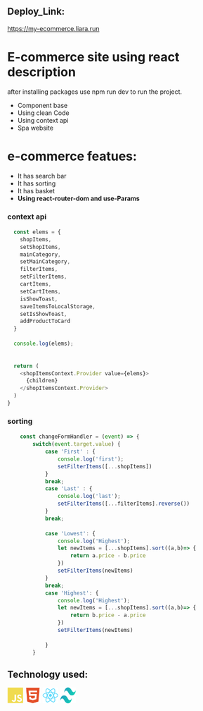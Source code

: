 ## Deploy_Link:
https://my-ecommerce.liara.run



# E-commerce site using react description
<span>after installing packages use  npm run dev to run the project.</span>
<ul>
  <li>Component base</li>
  <li>Using clean Code</li>
  <li>Using context api</li>
  <li>Spa website</li>
</ul>

# e-commerce featues:
<ul>
  <li>It has search bar</li>
  <li>It has sorting</li>
  <li>It has basket</li>
  <li><b>Using react-router-dom and use-Params</b></li>
  
</ul>

### context api
```javascript
  const elems = {
    shopItems,
    setShopItems,
    mainCategory,
    setMainCategory,
    filterItems,
    setFilterItems,
    cartItems,
    setCartItems,
    isShowToast,
    saveItemsToLocalStorage,
    setIsShowToast,
    addProductToCard
  }

  console.log(elems);


  return (
    <shopItemsContext.Provider value={elems}>
      {children}
    </shopItemsContext.Provider>
  )
}

```

### sorting
```javascript
    const changeFormHandler = (event) => {
        switch(event.target.value) {
            case 'First' : {
                console.log('first');
                setFilterItems([...shopItems])
            }
            break;
            case 'Last' : {
                console.log('last');
                setFilterItems([...filterItems].reverse())
            }
            break;

            case 'Lowest': {
                console.log('Highest');
                let newItems = [...shopItems].sort((a,b)=> {
                    return a.price - b.price
                })
                setFilterItems(newItems)
            }
            break;
            case 'Highest': {
                console.log('Highest');
                let newItems = [...shopItems].sort((a,b)=> {
                    return b.price - a.price
                })
                setFilterItems(newItems)

            }
        }

```
<h2>Technology used:</h2>
  <a href="https://developer.mozilla.org/en-US/docs/Web/JavaScript" target="_blank" rel="noreferrer"><img src="https://raw.githubusercontent.com/sabzlearn-ir/sabzlearn-ir/4d2a781931f79c747a132c28eae4ebfbb8eaa7d7/javascript-colored.svg" width="36" height="36" alt="Javascript" /></a>
    <a href="https://developer.mozilla.org/en-US/docs/Glossary/HTML5" target="_blank" rel="noreferrer"><img src="https://raw.githubusercontent.com/sabzlearn-ir/sabzlearn-ir/4d2a781931f79c747a132c28eae4ebfbb8eaa7d7/html5-colored.svg" width="36" height="36" alt="HTML5" /></a>
    <a href="https://reactjs.org/" target="_blank" rel="noreferrer"><img src="https://raw.githubusercontent.com/sabzlearn-ir/sabzlearn-ir/4d2a781931f79c747a132c28eae4ebfbb8eaa7d7/react-colored.svg" width="36" height="36" alt="React" /></a>
    <a href="https://www.mysql.com/" target="_blank" rel="noreferrer"><img src="https://raw.githubusercontent.com/poudeh/poudeh/9ee4117f1ab8da05a4f1d2a8dcb23195c6a3647a/tailwind-css.svg" width="36" height="36" alt="MySQL" /></a>



